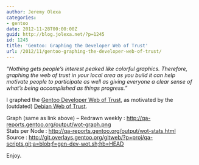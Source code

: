 ```yaml
---
author: Jeremy Olexa
categories:
- gentoo
date: 2012-11-28T00:00:00Z
guid: http://blog.jolexa.net/?p=1245
id: 1245
title: 'Gentoo: Graphing the Developer Web of Trust'
url: /2012/11/gentoo-graphing-the-developer-web-of-trust/
---
```


*&#8220;Nothing gets people&#8217;s interest peaked like colorful graphics. Therefore, graphing the web of trust in your local area as you build it can help motivate people to participate as well as giving everyone a clear sense of what&#8217;s being accomplished as things progress.&#8221;*

I graphed the [Gentoo Developer Web of Trust][1], as motivated by the (outdated) [Debian Web of Trust][2].

Graph (same as link above) &#8211; Redrawn weekly : <http://qa-reports.gentoo.org/output/wot-graph.png>  
Stats per Node : <http://qa-reports.gentoo.org/output/wot-stats.html>  
Source : <http://git.overlays.gentoo.org/gitweb/?p=proj/qa-scripts.git;a=blob;f=gen-dev-wot.sh;hb=HEAD>

Enjoy.

 [1]: http://qa-reports.gentoo.org/output/wot-graph.png
 [2]: http://www.chaosreigns.com/code/sig2dot/debian.html